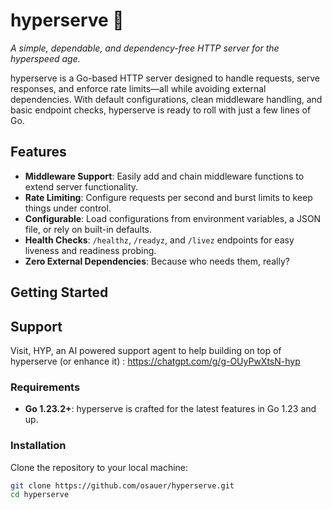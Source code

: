 # hyperserve 🚀

_A simple, dependable, and dependency-free HTTP server for the hyperspeed age._

hyperserve is a Go-based HTTP server designed to handle requests, serve responses, and enforce rate limits—all while avoiding external dependencies. With default configurations, clean middleware handling, and basic endpoint checks, hyperserve is ready to roll with just a few lines of Go.

## Features

- **Middleware Support**: Easily add and chain middleware functions to extend server functionality.
- **Rate Limiting**: Configure requests per second and burst limits to keep things under control.
- **Configurable**: Load configurations from environment variables, a JSON file, or rely on built-in defaults.
- **Health Checks**: `/healthz`, `/readyz`, and `/livez` endpoints for easy liveness and readiness probing.
- **Zero External Dependencies**: Because who needs them, really?

## Getting Started

## Support

Visit, HYP, an AI powered support agent to help building on top of hyperserve (or enhance it) : https://chatgpt.com/g/g-OUyPwXtsN-hyp

### Requirements

- **Go 1.23.2+**: hyperserve is crafted for the latest features in Go 1.23 and up.

### Installation

Clone the repository to your local machine:

```sh
git clone https://github.com/osauer/hyperserve.git
cd hyperserve
